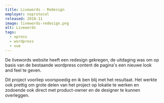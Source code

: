 ```yaml
---
title: Livewords - Redesign
employer: noprotocol
released: 2018-11
image: livewords-redesign.png
alt: Livewords
tags:
  - xpress
  - wordpress
  - vue
---
```


De livewords website heeft een redesign gekregen, de uitdaging was om op basis van de bestaande wordpress content de pagina's een nieuwe look and feel te geven.

Dit project voorliep voorspoedig en ik ben blij met het resultaat. Het werkte ook prettig om grote delen van het project op lokatie te werken en zodoende ook direct met product-owner en de designer te kunnen overleggen.
